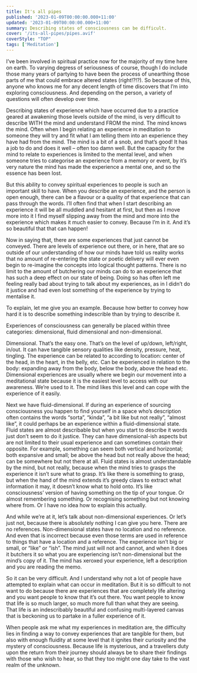 ```yaml
---
title: It's all pipes
published: '2023-01-09T00:00:00.000+11:00'
updated: '2023-01-09T00:00:00.000+11:00'
summary: Describing states of consciousness can be difficult.
cover: '/its-all-pipes/pipes.avif'
coverStyle: "TOP"
tags: ['Meditation']
---
```


I’ve been involved in spiritual practice now for the majority of my time here on earth. To varying degress of seriousness of course, though I do include those many years of partying to have been the process of unearthing those parts of me that could embrace altered states (right!?!?). So because of this, anyone who knows me for any decent length of time discovers that I’m into exploring consciousness. And depending on the person, a variety of questions will often develop over time.

Describing states of experience which have occurred due to a practice geared at awakening those levels outside of the mind, is very difficult to describe WITH the mind and understand FROM the mind. The mind knows the mind. Often when I begin relating an experience in meditation to someone they will try and fit what I am telling them into an experience they have had from the mind. The mind is a bit of a snob, and that’s good! It has a job to do and does it well – often too damn well. But the capacity for the mind to relate to experiences is limited to the mental level, and when someone tries to categorise an experience from a memory or event, by it’s very nature the mind has made the experience a mental one, and so the essence has been lost.

But this ability to convey spiritual experiences to people is such an important skill to have. When you describe an experience, and the person is open enough, there can be a flavour or a quality of that experience that can pass through the words. I’ll often find that when I start describing an experience it will be all muddled and hesitant at first, but then as I move more into it I find myself slipping away from the mind and more into the experience which makes it much easier to convey. Because I’m in it. And it’s so beautiful that that can happen!

Now in saying that, there are some experiences that just cannot be conveyed. There are levels of experience out there, or in here, that are so outside of our understanding of how our minds have told us reality works that no amount of re-entering the state or poetic delivery will ever even begin to re-imagine the concepts into logical thought patterns. There is no limit to the amount of butchering our minds can do to an experience that has such a deep effect on our state of being. Doing so has often left me feeling really bad about trying to talk about my experiences, as in I didn’t do it justice and had even lost something of the experience by trying to mentalise it.

To explain, let me give you an example. Because how better to convey how hard it is to describe something indescrible than by trying to describe it.

Experiences of consciousness can generally be placed within three categories: dimensional, fluid dimensional and non-dimensional.

Dimensional. That’s the easy one. That’s on the level of up/down, left/right, in/out. It can have tangible sensory qualities like density, pressure, heat, tingling. The experience can be related to according to location: center of the head, in the heart, in the belly, etc. Can be experienced in relation to the body: expanding away from the body, below the body, above the head etc. Dimensional experiences are usually where we begin our movement into a meditational state because it is the easiest level to access with our awareness. We’re used to it. The mind likes this level and can cope with the experience of it easily.

Next we have fluid-dimensional. If during an experience of sourcing consciousness you happen to find yourself in a space who’s description often contains the words “sorta”, “kinda”, “a bit like but not really”, “almost like”, it could perhaps be an experience within a fluid-dimensional state. Fluid states are almost describable but when you start to describe it words just don’t seem to do it justice. They can have dimensional-ish aspects but are not limited to their usual experience and can sometimes contain their opposite. For example, something can seem both vertical and horizontal; both expansive and small; be above the head but not really above the head; can be somewhere but not there at all. Fluid states is almost understandable by the mind, but not really, because when the mind tries to grasps the experience it isn’t sure what to grasp. It’s like there is something to grasp, but when the hand of the mind extends it’s greedy claws to extract what information it may, it doesn’t know what to hold onto. It’s like consciousness’ version of having something on the tip of your tongue. Or almost remembering something. Or recognising something but not knowing where from. Or I have no idea how to explain this actually.

And while we’re at it, let’s talk about non-dimensional experiences. Or let’s just not, because there is absolutely nothing I can give you here. There are no references. Non-dimensional states have no location and no reference. And even that is incorrect because even those terms are used in reference to things that have a location and a reference. The experience isn’t big or small, or “like” or “ish”. The mind just will not and cannot, and when it does it butchers it so what you are experiencing isn’t non-dimensional but the mind’s copy of it. The mind has xeroxed your experience, left a description and you are reading the memo.

So it can be very difficult. And I understand why not a lot of people have attempted to explain what can occur in meditation. But it is so difficult to not want to do because there are experiences that are completely life altering and you want people to know that it’s out there. You want people to know that life is so much larger, so much more full than what they are seeing. That life is an indescribably beautiful and confusing multi-layered canvas that is beckoning us to partake in a fuller experience of it.

When people ask me what my experiences in meditation are, the difficulty lies in finding a way to convey experiences that are tangible for them, but also with enough fluidity at some level that it ignites their curiosity and the mystery of consciousness. Because life is mysterious, and a travellers duty upon the return from their journey should always be to share their findings with those who wish to hear, so that they too might one day take to the vast realm of the unknown.
